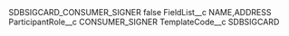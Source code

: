 <?xml version="1.0" encoding="UTF-8"?>
<CustomMetadata xmlns="http://soap.sforce.com/2006/04/metadata" xmlns:xsi="http://www.w3.org/2001/XMLSchema-instance" xmlns:xsd="http://www.w3.org/2001/XMLSchema">
    <label>SDBSIGCARD_CONSUMER_SIGNER</label>
    <protected>false</protected>
    <values>
        <field>FieldList__c</field>
        <value xsi:type="xsd:string">NAME,ADDRESS</value>
    </values>
    <values>
        <field>ParticipantRole__c</field>
        <value xsi:type="xsd:string">CONSUMER_SIGNER</value>
    </values>
    <values>
        <field>TemplateCode__c</field>
        <value xsi:type="xsd:string">SDBSIGCARD</value>
    </values>
</CustomMetadata>
